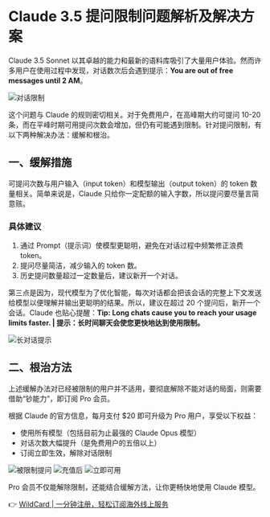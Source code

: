 # Claude 3.5 提问限制问题解析及解决方案

Claude 3.5 Sonnet 以其卓越的能力和最新的语料库吸引了大量用户体验。然而许多用户在使用过程中发现，对话数次后会遇到提示：**You are out of free messages until 2 AM**。

![对话限制](https://bbtdd.com/img/382584749.webp)

这个问题与 Claude 的规则密切相关。对于免费用户，在高峰期大约可提问 10-20 条，而在平峰时期可用提问次数会增加，但仍有可能遇到限制。针对提问限制，有以下两种解决办法：缓解和根治。

## 一、缓解措施

可提问次数与用户输入（input token）和模型输出（output token）的 token 数量相关。简单来说是，Claude 只给你一定配额的输入字数，所以提问要尽量言简意赅。

### 具体建议
1. 通过 Prompt（提示词）使模型更聪明，避免在对话过程中频繁修正浪费 token。
2. 提问尽量简洁，减少输入的 token 数。
3. 历史提问数量超过一定数量后，建议新开一个对话。

第三点是因为，现代模型为了优化智能，每次对话都会把该会话的完整上下文发送给模型以便理解并输出更聪明的结果。所以，建议在超过 20 个提问后，新开一个会话。Claude 也贴心提醒：**Tip: Long chats cause you to reach your usage limits faster. | 提示：长时间聊天会使您更快地达到使用限制。**

![长对话提示](https://bbtdd.com/img/7813695304956870.webp)

## 二、根治方法

上述缓解办法对已经被限制的用户并不适用，要彻底解除不能对话的局面，则需要借助“钞能力”，即订阅 Pro 会员。

根据 Claude 的官方信息，每月支付 $20 即可升级为 Pro 用户，享受以下权益：
- 使用所有模型（包括目前为止最强的 Claude Opus 模型）
- 对话次数大幅提升（是免费用户的五倍以上）
- 订阅立即生效，解除对话限制

![被限制提问](https://bbtdd.com/img/0138700573405.webp)
![充值后](https://bbtdd.com/img/50068220332.webp)
![立即可用](https://bbtdd.com/img/02698376.webp)

Pro 会员不仅能解除限制，还能结合缓解方法，让你更畅快地使用 Claude 模型。

👉 [WildCard | 一分钟注册，轻松订阅海外线上服务](https://bbtdd.com/WildCard)